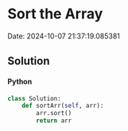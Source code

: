 # Sort the Array

Date: 2024-10-07 21:37:19.085381

## Solution

#### Python
```python
class Solution:
    def sortArr(self, arr): 
        arr.sort()
        return arr
 ```